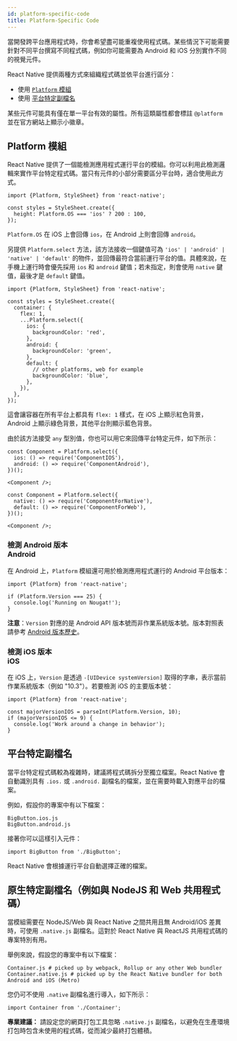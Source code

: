 ```yaml
---
id: platform-specific-code
title: Platform-Specific Code
---
```


當開發跨平台應用程式時，你會希望盡可能重複使用程式碼。某些情況下可能需要針對不同平台撰寫不同程式碼，例如你可能需要為 Android 和 iOS 分別實作不同的視覺元件。

React Native 提供兩種方式來組織程式碼並依平台進行區分：

- 使用 [`Platform` 模組](platform-specific-code.md#platform-module)
- 使用 [平台特定副檔名](platform-specific-code.md#platform-specific-extensions)

某些元件可能具有僅在單一平台有效的屬性。所有這類屬性都會標註 `@platform` 並在官方網站上顯示小徽章。

## Platform 模組

React Native 提供了一個能檢測應用程式運行平台的模組。你可以利用此檢測邏輯來實作平台特定程式碼。當只有元件的小部分需要區分平台時，適合使用此方式。

```tsx
import {Platform, StyleSheet} from 'react-native';

const styles = StyleSheet.create({
  height: Platform.OS === 'ios' ? 200 : 100,
});
```

`Platform.OS` 在 iOS 上會回傳 `ios`，在 Android 上則會回傳 `android`。

另提供 `Platform.select` 方法，該方法接收一個鍵值可為 `'ios' | 'android' | 'native' | 'default'` 的物件，並回傳最符合當前運行平台的值。具體來說，在手機上運行時會優先採用 `ios` 和 `android` 鍵值；若未指定，則會使用 `native` 鍵值，最後才是 `default` 鍵值。

```tsx
import {Platform, StyleSheet} from 'react-native';

const styles = StyleSheet.create({
  container: {
    flex: 1,
    ...Platform.select({
      ios: {
        backgroundColor: 'red',
      },
      android: {
        backgroundColor: 'green',
      },
      default: {
        // other platforms, web for example
        backgroundColor: 'blue',
      },
    }),
  },
});
```

這會讓容器在所有平台上都具有 `flex: 1` 樣式，在 iOS 上顯示紅色背景，Android 上顯示綠色背景，其他平台則顯示藍色背景。

由於該方法接受 `any` 型別值，你也可以用它來回傳平台特定元件，如下所示：

```tsx
const Component = Platform.select({
  ios: () => require('ComponentIOS'),
  android: () => require('ComponentAndroid'),
})();

<Component />;
```

```tsx
const Component = Platform.select({
  native: () => require('ComponentForNative'),
  default: () => require('ComponentForWeb'),
})();

<Component />;
```

### 檢測 Android 版本 <div class="label android" title="此章節與 Android 平台相關">Android</div>

在 Android 上，`Platform` 模組還可用於檢測應用程式運行的 Android 平台版本：

```tsx
import {Platform} from 'react-native';

if (Platform.Version === 25) {
  console.log('Running on Nougat!');
}
```

**注意**：`Version` 對應的是 Android API 版本號而非作業系統版本號。版本對照表請參考 [Android 版本歷史](https://en.wikipedia.org/wiki/Android_version_history#Overview)。

### 檢測 iOS 版本 <div class="label ios" title="此章節與 iOS 平台相關">iOS</div>

在 iOS 上，`Version` 是透過 `-[UIDevice systemVersion]` 取得的字串，表示當前作業系統版本（例如 "10.3"）。若要檢測 iOS 的主要版本號：

```tsx
import {Platform} from 'react-native';

const majorVersionIOS = parseInt(Platform.Version, 10);
if (majorVersionIOS <= 9) {
  console.log('Work around a change in behavior');
}
```

## 平台特定副檔名

當平台特定程式碼較為複雜時，建議將程式碼拆分至獨立檔案。React Native 會自動識別具有 `.ios.` 或 `.android.` 副檔名的檔案，並在需要時載入對應平台的檔案。

例如，假設你的專案中有以下檔案：

```shell
BigButton.ios.js
BigButton.android.js
```

接著你可以這樣引入元件：

```tsx
import BigButton from './BigButton';
```

React Native 會根據運行平台自動選擇正確的檔案。

## 原生特定副檔名（例如與 NodeJS 和 Web 共用程式碼）

當模組需要在 NodeJS/Web 與 React Native 之間共用且無 Android/iOS 差異時，可使用 `.native.js` 副檔名。這對於 React Native 與 ReactJS 共用程式碼的專案特別有用。

舉例來說，假設您的專案中有以下檔案：

```shell
Container.js # picked up by webpack, Rollup or any other Web bundler
Container.native.js # picked up by the React Native bundler for both Android and iOS (Metro)
```

您仍可不使用 `.native` 副檔名進行導入，如下所示：

```tsx
import Container from './Container';
```

**專業建議：** 請設定您的網頁打包工具忽略 `.native.js` 副檔名，以避免在生產環境打包時包含未使用的程式碼，從而減少最終打包體積。